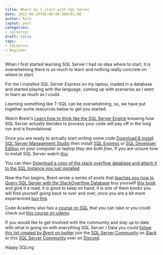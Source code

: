 ```yaml
---
title: Where do I start with SQL Server
date: 2022-06-20T08:00:00.000+01:00
author: Rich
layout: post
categories:
- sqlserver
draft: false
tags:
- SQLServer
- Beginner
---
```


When I first started learning SQL Server I had no idea where to start, it is overwhelming there is so much to learn and nothing really concrete on where to start. 

For me I installed SQL Server Express on my laptop, loaded in a database and started playing with the language, coming up with scenarios as I went to learn as much as I could. 

Learning something like T-SQL can be overwhelming, so, we have put together some resources below to get you started.  

Watch Brent's [Learn how to think like the SQL Server Engine](https://www.youtube.com/watch?v=fERXOywBhlA) knowing how SQL Server actually decides to process your code will pay off in the long run and is foundational.

Once you are ready to actually start writing some code [Download & Install SQL Server Management Studio](https://docs.microsoft.com/en-us/sql/ssms/download-sql-server-management-studio-ssms?view=sql-server-ver16)
then install [SQL Express](https://www.microsoft.com/en-gb/download/details.aspx?id=101064) or [SQL Developer Edition](https://www.microsoft.com/en-GB/sql-server/sql-server-downloads) on your computer or laptop *they are both free*, If you are unsure how to install SQL Server watch [this](https://www.youtube.com/watch?v=kL0TADsB5kc).
 
You can then [Download a copy of the stack overflow database and attach it to the SQL Instance you just installed](https://www.brentozar.com/archive/2021/03/download-the-current-stack-overflow-database-for-free-2021-02/)

Now the fun begins, Brent wrote a series of posts that [teaches you how to Query SQL Server with the StackOverflow Database](https://www.brentozar.com/learn-query-sql-server-stackoverflow-database/) buy yourself [this book](https://www.amazon.co.uk/T-SQL-Fundamentals-Itzik-Ben-Gan/dp/150930200X/ref=pd_bxgy_img_sccl_1/258-4285115-2099050?pd_rd_w=LZwbo&content-id=amzn1.sym.79b812bf-5c8b-4c0c-851c-784423adaff5&pf_rd_p=79b812bf-5c8b-4c0c-851c-784423adaff5&pf_rd_r=3P42KQNWC4ZY941WQ67P&pd_rd_wg=kTN5N&pd_rd_r=848ffd3c-240f-491a-92fe-a459de496dcd&pd_rd_i=150930200X&psc=1) and give it a read, it is good to keep on hand, it is one of them books you will find yourself going back to over and over, once you are a bit more experienced [buy this](https://www.amazon.co.uk/T-SQL-Querying-Developer-Reference-Paperback/dp/0735685045/ref=sr_1_1?dchild=1&keywords=T-SQL+Querying&qid=1633858162&qsid=258-5717528-6898663&s=books&sr=1-1&sres=0735685045%2C1789348811%2CB011DAKCMQ%2C0735626030%2CB015X365KC%2CB002A7QBHW%2C0735623139%2CB00NBMFE32%2CB0012L0XM6%2C8375410543%2C150930200X%2C8375411582%2CB087QS91ZD%2C0135861446%2CB00JDMQIZW%2C1484255895&srpt=ABIS_BOOK)

Code Academy also has a [course on SQL](https://www.codecademy.com/catalog/language/sql) that you can take or you could check out [this course on udemy](https://www.udemy.com/course/microsoft-sql-for-beginners/)

If you would like to get involved with the community and stay up to date with what is going on with everything SQL Server / Data you could [follow this list created by Brent on twitter](https://twitter.com/i/lists/498526) join the [SQL Server Community](https://dbatools.io/slack/) on [Slack](https://dbatools.io/slack/) or this [SQL Server Community](https://discord.gg/TvskxwGp) over on [Discord](https://discord.gg/TvskxwGp).

Happy SQLing 

